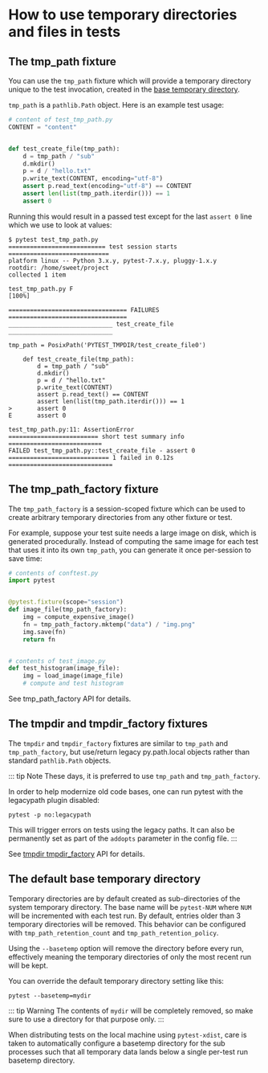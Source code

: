 # How to use temporary directories and files in tests

## The tmp_path fixture

You can use the `tmp_path` fixture which will provide a temporary directory unique to the test invocation, created in the [base temporary directory](/python/pytest/how_to_guides/temp#the-default-base-temporary-directory).

`tmp_path` is a `pathlib.Path` object. Here is an example test usage:

```python
# content of test_tmp_path.py
CONTENT = "content"


def test_create_file(tmp_path):
    d = tmp_path / "sub"
    d.mkdir()
    p = d / "hello.txt"
    p.write_text(CONTENT, encoding="utf-8")
    assert p.read_text(encoding="utf-8") == CONTENT
    assert len(list(tmp_path.iterdir())) == 1
    assert 0
```

Running this would result in a passed test except for the last `assert 0` line which we use to look at values:

```shell
$ pytest test_tmp_path.py
=========================== test session starts ============================
platform linux -- Python 3.x.y, pytest-7.x.y, pluggy-1.x.y
rootdir: /home/sweet/project
collected 1 item

test_tmp_path.py F                                                   [100%]

================================= FAILURES =================================
_____________________________ test_create_file _____________________________

tmp_path = PosixPath('PYTEST_TMPDIR/test_create_file0')

    def test_create_file(tmp_path):
        d = tmp_path / "sub"
        d.mkdir()
        p = d / "hello.txt"
        p.write_text(CONTENT)
        assert p.read_text() == CONTENT
        assert len(list(tmp_path.iterdir())) == 1
>       assert 0
E       assert 0

test_tmp_path.py:11: AssertionError
========================= short test summary info ==========================
FAILED test_tmp_path.py::test_create_file - assert 0
============================ 1 failed in 0.12s =============================
```

## The tmp_path_factory fixture

The `tmp_path_factory` is a session-scoped fixture which can be used to create arbitrary temporary directories from any other fixture or test.

For example, suppose your test suite needs a large image on disk, which is generated procedurally. Instead of computing the same image for each test that uses it into its own `tmp_path`, you can generate it once per-session to save time:

```python
# contents of conftest.py
import pytest


@pytest.fixture(scope="session")
def image_file(tmp_path_factory):
    img = compute_expensive_image()
    fn = tmp_path_factory.mktemp("data") / "img.png"
    img.save(fn)
    return fn


# contents of test_image.py
def test_histogram(image_file):
    img = load_image(image_file)
    # compute and test histogram
```

See tmp_path_factory API for details.

## The tmpdir and tmpdir_factory fixtures

The `tmpdir` and `tmpdir_factory` fixtures are similar to `tmp_path` and `tmp_path_factory`, but use/return legacy py.path.local objects rather than standard `pathlib.Path` objects.

::: tip Note
These days, it is preferred to use `tmp_path` and `tmp_path_factory`.

In order to help modernize old code bases, one can run pytest with the legacypath plugin disabled:

```shell
pytest -p no:legacypath
```

This will trigger errors on tests using the legacy paths. It can also be permanently set as part of the `addopts` parameter in the config file.
:::

See [tmpdir tmpdir_factory](/python/pytest/reference_guides/api_reference#tmpdir-factory) API for details.

## The default base temporary directory

Temporary directories are by default created as sub-directories of the system temporary directory. The base name will be `pytest-NUM` where `NUM` will be incremented with each test run. By default, entries older than 3 temporary directories will be removed. This behavior can be configured with `tmp_path_retention_count` and `tmp_path_retention_policy`.

Using the `--basetemp` option will remove the directory before every run, effectively meaning the temporary directories of only the most recent run will be kept.

You can override the default temporary directory setting like this:

```shell
pytest --basetemp=mydir
```

::: tip Warning
The contents of `mydir` will be completely removed, so make sure to use a directory for that purpose only.
:::

When distributing tests on the local machine using `pytest-xdist`, care is taken to automatically configure a basetemp directory for the sub processes such that all temporary data lands below a single per-test run basetemp directory.